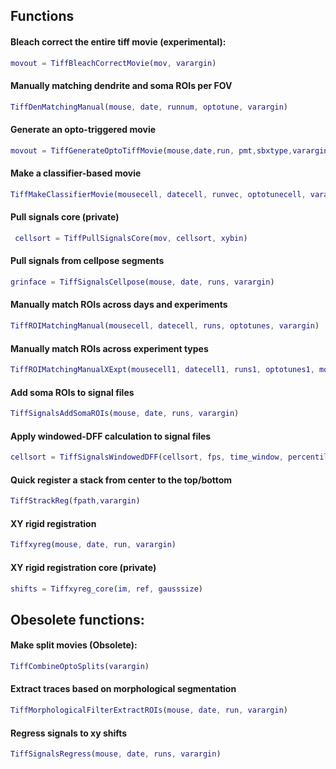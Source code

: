 ## Functions

#### Bleach correct the entire tiff movie (experimental):
```Matlab
movout = TiffBleachCorrectMovie(mov, varargin)
```

#### Manually matching dendrite and soma ROIs per FOV
```Matlab
TiffDenMatchingManual(mouse, date, runnum, optotune, varargin)
```

#### Generate an opto-triggered movie
```Matlab
movout = TiffGenerateOptoTiffMovie(mouse,date,run, pmt,sbxtype,varargin)
```

#### Make a classifier-based movie
```Matlab
TiffMakeClassifierMovie(mousecell, datecell, runvec, optotunecell, varargin)
```

#### Pull signals core (private)
```Matlab
 cellsort = TiffPullSignalsCore(mov, cellsort, xybin)
```

#### Pull signals from cellpose segments
```Matlab
grinface = TiffSignalsCellpose(mouse, date, runs, varargin)
```

#### Manually match ROIs across days and experiments
```Matlab
TiffROIMatchingManual(mousecell, datecell, runs, optotunes, varargin)
```

#### Manually match ROIs across experiment types
```Matlab
TiffROIMatchingManualXExpt(mousecell1, datecell1, runs1, optotunes1, mousecell2, datecell2, runs2, optotunes2, varargin)
```

#### Add soma ROIs to signal files
```Matlab
TiffSignalsAddSomaROIs(mouse, date, runs, varargin)
```


#### Apply windowed-DFF calculation to signal files
```Matlab
cellsort = TiffSignalsWindowedDFF(cellsort, fps, time_window, percentile)
```

#### Quick register a stack from center to the top/bottom
```Matlab
TiffStrackReg(fpath,varargin)
```

#### XY rigid registration
```Matlab
Tiffxyreg(mouse, date, run, varargin)
```

#### XY rigid registration core (private)
```Matlab
shifts = Tiffxyreg_core(im, ref, gausssize)
```

## Obesolete functions:

#### Make split movies (Obsolete):
```Matlab
TiffCombineOptoSplits(varargin)
```

#### Extract traces based on morphological segmentation
```Matlab
TiffMorphologicalFilterExtractROIs(mouse, date, run, varargin)
```

#### Regress signals to xy shifts
```Matlab
TiffSignalsRegress(mouse, date, runs, varargin)
```

